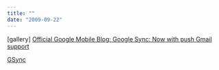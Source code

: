 ```yaml
---
title: ""
date: "2009-09-22"
---
```


\[gallery\] [Official Google Mobile Blog: Google Sync: Now with push Gmail support](http://googlemobile.blogspot.com/2009/09/google-sync-now-with-push-gmail-support.html)

[GSync](http://www.google.com/mobile/products/sync.html#p=default)
